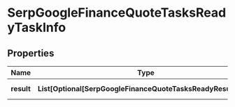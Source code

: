 # SerpGoogleFinanceQuoteTasksReadyTaskInfo


## Properties

| Name | Type | Description | Notes |
|------------ | ------------- | ------------- | -------------|
**result** | **List[Optional[SerpGoogleFinanceQuoteTasksReadyResultInfo]]** | array of results |[optional]|